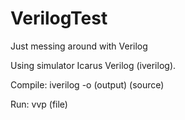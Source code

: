 VerilogTest
===========

Just messing around with Verilog

Using simulator Icarus Verilog (iverilog).


Compile: iverilog -o (output) (source)

Run:     vvp (file)
